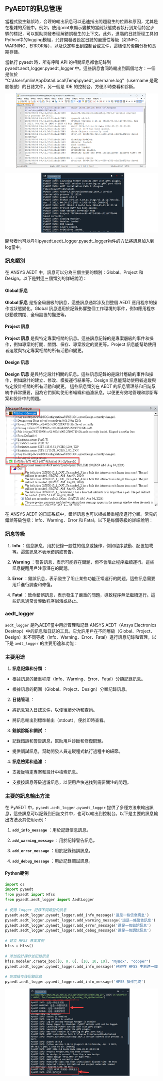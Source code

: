 PyAEDT的訊息管理
---

當程式發生錯誤時，合理的輸出訊息可以迅速指出問題發生的位置和原因，尤其是在複雜的系統中。例如，使用print來顯示變數的當前狀態或者執行到某個特定步驟的標記，可以幫助開發者理解錯誤發生的上下文。此外，進階的日誌管理工具如Python中的logging模組，允許開發者設定日誌的嚴重性等級（如INFO、WARNING、ERROR等），以及決定輸出到控制台或文件，這樣便於後期分析和長期存儲。

當執行 pyaedt 時，所有呼叫 API 的相關訊息都會記錄到 pyaedt.aedt_logger.pyaedt_logger 中。這些訊息會同時輸出到兩個地方：一個是位於 "C:\Users\mlin\AppData\Local\Temp\pyaedt_username.log"（username 是電腦帳號）的日誌文件，另一個是 IDE 的控制台，方便即時查看和診斷。


![2024-08-04_09-42-12](/assets/2024-08-04_09-42-12.png)

![2024-08-04_09-35-25](/assets/2024-08-04_09-35-25_cqmr3cee3.png)

開發者也可以呼叫pyaedt.aedt_logger.pyaedt_logger物件的方法將訊息加入到log當中。

### 訊息類別
在 ANSYS AEDT 中，訊息可以分為三個主要的類別：Global、Project 和 Design。以下是對這三個類別的詳細說明：

#### Global 訊息 
**Global 訊息** 是指全局層級的訊息，這些訊息通常涉及到整個 AEDT 應用程序的操作或狀態變化。Global 訊息適用於記錄影響整個工作環境的事件，例如應用程序啟動或關閉、全局設置的變更等。

#### Project 訊息 
**Project 訊息** 是與特定專案相關的訊息。這些訊息記錄的是專案層級的事件和操作，例如專案的打開、關閉、保存、專案設定的變更等。Project 訊息能幫助使用者追蹤與特定專案相關的所有活動和變更。

#### Design 訊息 
**Design 訊息** 是與特定設計相關的訊息。這些訊息記錄的是設計層級的事件和操作，例如設計的建立、修改、模擬運行結果等。Design 訊息能幫助使用者追蹤與特定設計相關的所有活動和變更。
這些訊息類別在 AEDT 的訊息管理器和日誌系統中非常重要，因為它們幫助使用者組織和過濾訊息，以便更有效地管理和診斷專案和設計中的問題。

![2024-08-04_08-28-22](/assets/2024-08-04_08-28-22_74pn2jxqw.png)

在 ANSYS AEDT 的日誌系統中，錯誤訊息也可以根據嚴重程度進行分類。常見的錯誤等級包括：Info、Warning、Error 和 Fatal。以下是每個等級的詳細說明：

### 訊息等級 
 
1. **Info** ：信息訊息，用於記錄一般性的信息或操作，例如程序啟動、配置加載等。這些訊息不表示錯誤或警告。
 
2. **Warning** ：警告訊息，表示可能存在問題，但不會阻止程序繼續運行。這些訊息提醒用戶注意潛在的問題。
 
3. **Error** ：錯誤訊息，表示發生了阻止某些功能正常運行的問題。這些訊息需要用戶進行調查和修復。
 
4. **Fatal** ：致命錯誤訊息，表示發生了嚴重的問題，導致程序無法繼續運行。這些訊息通常會導致程序崩潰或終止。

### aedt_logger

`aedt_logger` 是PyAEDT當中用於管理和記錄 ANSYS AEDT（Ansys Electronics Desktop）中的訊息和日誌的工具。它允許用戶在不同層級（Global、Project、Design）和不同等級（Info、Warning、Error、Fatal）進行訊息記錄和管理。以下是 `aedt_logger` 的主要用途和功能：
### 主要用途 
 
1. **訊息記錄和分類** ：
  - 根據訊息的嚴重程度（Info、Warning、Error、Fatal）分類記錄訊息。

  - 根據訊息的範圍（Global、Project、Design）分類記錄訊息。
 
2. **日誌管理** ：
  - 將訊息寫入日誌文件，以便後續分析和查詢。

  - 將訊息輸出到標準輸出（stdout），便於即時查看。
 
3. **錯誤診斷和調試** ：
  - 記錄錯誤和警告訊息，幫助用戶診斷和修復問題。

  - 提供調試訊息，幫助開發人員追蹤程式執行過程中的細節。
 
4. **訊息檢索和過濾** ：
  - 支援從特定專案和設計中檢索訊息。

  - 支援按訊息等級過濾訊息，以便用戶快速找到需要關注的問題。

### 主要的訊息輸出方法

在 PyAEDT 中，`pyaedt.aedt_logger.pyaedt_logger` 提供了多種方法來輸出訊息，這些訊息可以記錄到日誌文件中，也可以輸出到控制台。以下是主要的訊息輸出方法及其使用示例：
 
 
1. **`add_info_message`** ：用於記錄信息訊息。
 
2. **`add_warning_message`** ：用於記錄警告訊息。
 
3. **`add_error_message`** ：用於記錄錯誤訊息。
 
4. **`add_debug_message`** ：用於記錄調試訊息。

#### Python範例
```python
import os
import pyaedt
from pyaedt import Hfss
from pyaedt.aedt_logger import AedtLogger

# 使用 logger 記錄不同類型的訊息
pyaedt.aedt_logger.pyaedt_logger.add_info_message('這是一條信息訊息')
pyaedt.aedt_logger.pyaedt_logger.add_warning_message('這是一條警告訊息')
pyaedt.aedt_logger.pyaedt_logger.add_error_message('這是一條錯誤訊息')
pyaedt.aedt_logger.pyaedt_logger.add_debug_message('這是一條調試訊息')

# 建立 HFSS 專案實例
hfss = Hfss()

# 添加設計操作並記錄訊息
hfss.modeler.create_box([0, 0, 0], [10, 10, 10], "MyBox", "copper")
pyaedt.aedt_logger.pyaedt_logger.add_info_message('已經在 HFSS 中創建一個銅盒子')

# 完成操作後記錄訊息
pyaedt.aedt_logger.pyaedt_logger.add_info_message('HFSS 操作完成')
```

![2024-08-05_04-30-52](/assets/2024-08-05_04-30-52_01215naa6.png)